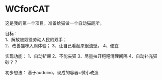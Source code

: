 # WCforCAT

这是我的第一个项目，准备给猫做一个自动猫厕所。

目标：  
		1、解放被奴役劳动人民的双手；  
		2、改善猫咪入厕体验；
		3、让自己看起来很流壁。
		4、便宜
	
实现功能：
	1、自动铲屎
	2、不能夹猫
	3、尽量拉开粑粑清理间隔
	4、自动补充猫砂？？
	
初步想法：
基于auduino，现成的容器+微小改造
